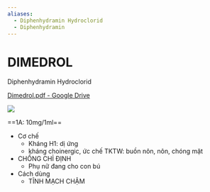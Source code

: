 ```yaml
---
aliases:
  - Diphenhydramin Hydroclorid
  - Diphenhydramin
---
```

# DIMEDROL 
Diphenhydramin Hydroclorid

[Dimedrol.pdf - Google Drive](https://drive.google.com/file/d/12fosKh7p366Fddmm82jd88-N5D6b5Sd8/view)

![](https://cdn.youmed.vn/tin-tuc/wp-content/uploads/2020/06/Thuoc-dimedrol_13-11119.jpg)

==1A: 10mg/1ml==
- Cơ chế
	- Kháng H1: dị ứng
	- kháng choinergic, ức chế TKTW: buồn nôn, nôn, chóng mặt
- CHỐNG CHỈ ĐỊNH
	- Phụ nữ đang cho con bú
- Cách dùng
	- TĨNH MẠCH CHẬM